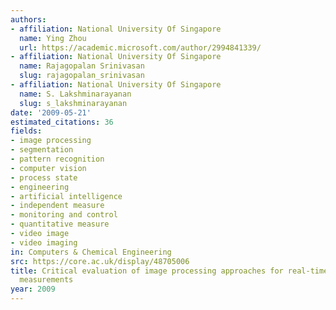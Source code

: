 ```yaml
---
authors:
- affiliation: National University Of Singapore
  name: Ying Zhou
  url: https://academic.microsoft.com/author/2994841339/
- affiliation: National University Of Singapore
  name: Rajagopalan Srinivasan
  slug: rajagopalan_srinivasan
- affiliation: National University Of Singapore
  name: S. Lakshminarayanan
  slug: s_lakshminarayanan
date: '2009-05-21'
estimated_citations: 36
fields:
- image processing
- segmentation
- pattern recognition
- computer vision
- process state
- engineering
- artificial intelligence
- independent measure
- monitoring and control
- quantitative measure
- video image
- video imaging
in: Computers & Chemical Engineering
src: https://core.ac.uk/display/48705006
title: Critical evaluation of image processing approaches for real-time crystal size
  measurements
year: 2009
---
```

